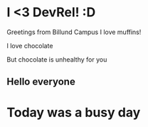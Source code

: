 
# I <3 DevRel! :D

Greetings from Billund Campus 
I love muffins!

I love chocolate

But chocolate is unhealthy for you

## Hello everyone
# Today was a busy day
